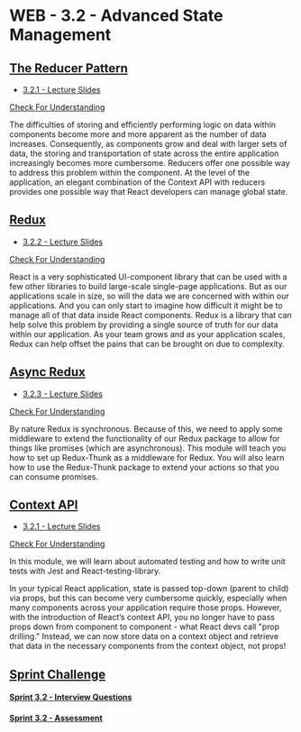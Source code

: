 # WEB - 3.2 - Advanced State Management

## [The Reducer Pattern](./Module_1-The-Reducer-Pattern/README.md)

-   [3.2.1 - Lecture Slides](https://docs.google.com/presentation/d/1XsvFOLkcYtTqXoldXzi5NPvVWwhoBn_JGDqplKDP4yc/edit?usp=sharing)

[Check For Understanding](./Module_1-The-Reducer-Pattern/Objects/Understanding.md)

The difficulties of storing and efficiently performing logic on data within components become more and more apparent as the number of data increases. Consequently, as components grow and deal with larger sets of data, the storing and transportation of state across the entire application increasingly becomes more cumbersome. Reducers offer one possible way to address this problem within the component. At the level of the application, an elegant combination of the Context API with reducers provides one possible way that React developers can manage global state.

## [Redux](./Module_2-Redux/README.md)

-   [3.2.2 - Lecture Slides](https://docs.google.com/presentation/d/1d1obD6mw8ZmUuvs5zYOvZvlhS5Nlo_cvI9oLbyx0Mow/edit#slide=id.g6e1547e6a2_0_88)

[Check For Understanding](./Module_2-Redux/Objects/Understanding.md)

React is a very sophisticated UI-component library that can be used with a few other libraries to build large-scale single-page applications. But as our applications scale in size, so will the data we are concerned with within our applications. And you can only start to imagine how difficult it might be to manage all of that data inside React components. Redux is a library that can help solve this problem by providing a single source of truth for our data within our application. As your team grows and as your application scales, Redux can help offset the pains that can be brought on due to complexity.

## [Async Redux](./Module_3-Async-Redux/README.md)

-   [3.2.3 - Lecture Slides](https://docs.google.com/presentation/d/1Pi7EPfPt2yp6-GykL_J-07ZEejnJqKVPy6_wO9kSGr8/edit?usp=sharing)

[Check For Understanding](./Module_3-Async-Redux/Objects/Understanding.md)

By nature Redux is synchronous. Because of this, we need to apply some middleware to extend the functionality of our Redux package to allow for things like promises (which are asynchronous). This module will teach you how to set up Redux-Thunk as a middleware for Redux. You will also learn how to use the Redux-Thunk package to extend your actions so that you can consume promises.

## [Context API](./Module_4-Contex-API/README.md)

-   [3.2.1 - Lecture Slides]()

[Check For Understanding](./Module_4-Contex-API/Objects/Understanding.md)

In this module, we will learn about automated testing and how to write unit tests with Jest and React-testing-library.

In your typical React application, state is passed top-down (parent to child) via props, but this can become very cumbersome quickly, especially when many components across your application require those props. However, with the introduction of React’s context API, you no longer have to pass props down from component to component - what React devs call "prop drilling." Instead, we can now store data on a context object and retrieve that data in the necessary components from the context object, not props!

## [Sprint Challenge](./Sprint)

#### [Sprint 3.2 - Interview Questions](./Sprint/solution/interview_answers.md)

#### [Sprint 3.2 - Assessment](./Sprint/Assessment.md)